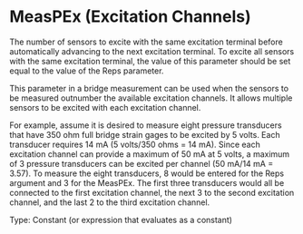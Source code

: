 # MeasPEx (Excitation Channels)

The number of sensors to excite with the same excitation terminal before automatically advancing to the next excitation terminal. To excite all sensors with the same excitation terminal, the value of this parameter should be set equal to the value of the Reps parameter.

This parameter in a bridge measurement can be used when the sensors to be measured outnumber the available excitation channels. It allows multiple sensors to be excited with each excitation channel.

For example, assume it is desired to measure eight pressure transducers that have 350 ohm full bridge strain gages to be excited by 5 volts. Each transducer requires 14 mA (5 volts/350 ohms = 14 mA). Since each excitation channel can provide a maximum of 50 mA at 5 volts, a maximum of 3 pressure transducers can be excited per channel (50 mA/14 mA = 3.57). To measure the eight transducers, 8 would be entered for the Reps argument and 3 for the MeasPEx. The first three transducers would all be connected to the first excitation channel, the next 3 to the second excitation channel, and the last 2 to the third excitation channel.

Type: Constant (or expression that evaluates as a constant)
